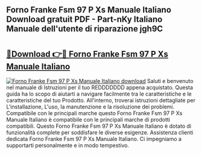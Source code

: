 ## Forno Franke Fsm 97 P Xs Manuale Italiano Download gratuit PDF - Part-nKy Italiano Manuale dell'utente di riparazione jgh9C

# <h2><a href="http://dfeft7i.blite.top/?on=Forno+Franke+Fsm+97+P+Xs+Manuale+Italiano">🔗Download 👉🔴 Forno Franke Fsm 97 P Xs Manuale Italiano</a></h2>

[![Forno Franke Fsm 97 P Xs Manuale Italiano download](https://i.imgur.com/lujVjoI.png)](http://dfeft7i.blite.top/?on=Forno+Franke+Fsm+97+P+Xs+Manuale+Italiano)
Saluti e benvenuto nel manuale di Istruzioni per il tuo REDDDDDDD appena acquistato. Questa guida ha lo scopo di aiutarti a navigare facilmente tra le caratteristiche e le caratteristiche del tuo Prodotto. All'interno, troverai istruzioni dettagliate per L'installazione, L'uso, la manutenzione e la risoluzione dei problemi. Compatibile con le principali marche questo Forno Franke Fsm 97 P Xs Manuale Italiano è compatibile con le principali marche di prodotti compatibili. Questo Forno Franke Fsm 97 P Xs Manuale Italiano è dotato di funzionalità complete per soddisfare le diverse esigenze. Assistenza clienti dedicata Forno Franke Fsm 97 P Xs Manuale Italiano. Ci impegniamo a supportarti personalmente e in modo tempestivo.
